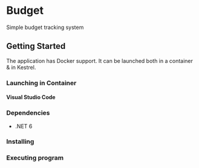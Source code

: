 # Budget

Simple budget tracking system

## Getting Started

The application has Docker support. It can be launched both in a container & in Kestrel.

### Launching in Container

#### Visual Studio Code


### Dependencies

* .NET 6

### Installing

### Executing program
